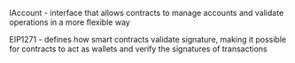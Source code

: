 IAccount - interface that allows contracts to manage accounts and validate operations in a more flexible way

EIP1271 - defines how smart contracts validate signature, making it possible for contracts to act as wallets and verify the signatures of transactions
